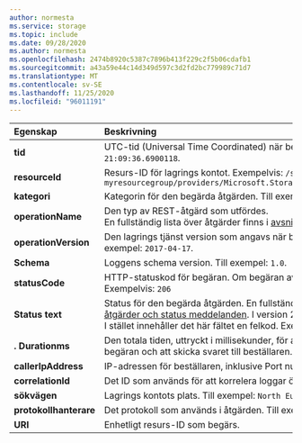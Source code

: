```yaml
---
author: normesta
ms.service: storage
ms.topic: include
ms.date: 09/28/2020
ms.author: normesta
ms.openlocfilehash: 2474b8920c5387c7896b413f229c2f5b06cdafb1
ms.sourcegitcommit: a43a59e44c14d349d597c3d2fd2bc779989c71d7
ms.translationtype: MT
ms.contentlocale: sv-SE
ms.lasthandoff: 11/25/2020
ms.locfileid: "96011191"
---
```

| Egenskap | Beskrivning |
|:--- |:---|
|**tid** | UTC-tid (Universal Time Coordinated) när begäran togs emot av lagrings platsen. Till exempel: `2018/11/08 21:09:36.6900118`.|
|**resourceId** | Resurs-ID för lagrings kontot. Exempelvis: `/subscriptions/208841be-a4v3-4234-9450-08b90c09f4/resourceGroups/`<br>`myresourcegroup/providers/Microsoft.Storage/storageAccounts/mystorageaccount/storageAccounts/blobServices/default`|
|**kategori** | Kategorin för den begärda åtgärden. Till exempel: `StorageRead` , `StorageWrite` , eller `StorageDelete` .|
|**operationName** | Den typ av REST-åtgärd som utfördes. <br> En fullständig lista över åtgärder finns i [avsnittet Lagringsanalys loggade åtgärder och status meddelanden](/rest/api/storageservices/storage-analytics-logged-operations-and-status-messages). |
|**operationVersion** | Den lagrings tjänst version som angavs när begäran gjordes. Detta motsvarar värdet för huvudet **x-MS-version** . Till exempel: `2017-04-17`.|
|**Schema** | Loggens schema version. Till exempel: `1.0`.|
|**statusCode** | HTTP-statuskod för begäran. Om begäran avbryts kan det här värdet vara inställt på `Unknown` . <br> Exempelvis: `206` |
|**Status text** | Status för den begärda åtgärden.  En fullständig lista över status meddelanden finns i [avsnittet Lagringsanalys loggade åtgärder och status meddelanden](/rest/api/storageservices/storage-analytics-logged-operations-and-status-messages). I version 2017-04-17 och senare används inte status meddelandet `ClientOtherError` . I stället innehåller det här fältet en felkod. Exempelvis: `SASSuccess`  |
|**. Durationms** | Den totala tiden, uttryckt i millisekunder, för att utföra den begärda åtgärden. Detta omfattar tiden att läsa den inkommande begäran och att skicka svaret till beställaren. Till exempel: `12`.|
|**callerIpAddress** | IP-adressen för beställaren, inklusive Port numret. Till exempel: `192.100.0.102:4362`. |
|**correlationId** | Det ID som används för att korrelera loggar över resurser. Till exempel: `b99ba45e-a01e-0042-4ea6-772bbb000000`. |
|**sökvägen** | Lagrings kontots plats. Till exempel: `North Europe`. |
|**protokollhanterare**|Det protokoll som används i åtgärden. Till exempel: `HTTP` , `HTTPS` , `SMB` eller `NFS`|
| **URI** | Enhetligt resurs-ID som begärs. |